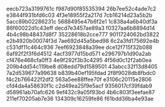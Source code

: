 eecb723a3199761c
f987d90f85535394
26b7ee52c4ade7c2
e3844f931bfd6c03
4f3e18955f2a217d
7cb16214d23a5b2b
5acc89b02286231c
5688495e47b6f2e1
1c838a4a6b40df3a
86f60022d1c43eff
decd7e3457ae89a3
f0327aa6b8894d14
4b4c98b48437d8f7
35228618b2cce777
9011724062bd3822
e2b4920b00074f3d
7ae692d45a5bed98
6c2a3fd175692e4b
c531df11c464c936
7eef6923848a39ee
dce12f715f32b088
6af92f2f3f6d4512
4acf3977d15bd571
e296797b1d90a2ab
cf476e468cfa0ff3
4e9f292f3b3c4295
4f56d0c12f2ab0ea
209b4dd54c119be8
d08edd79d1589501
43abcc32f13d8405
7a2d539677a99638
b839b40ef195fdad
2f8f9028db8fbdc0
f4c2b766422f2df2
563a5ee88ffee70f
e3106c20115e2806
cfd4da4a58630f1c
c2d49ea25f9e5acf
9356017cf39fdab9
d58961ab70afc626
9ef432c9a05f93bd
4b6c803f3eefae87
211ef70205ab7e36
134309c16259fe86
f61bdd36ba4e93ae
